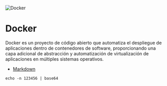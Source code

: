 ![Docker](https://i.imgur.com/pB65gqA.png)
# Docker
Docker es un proyecto de código abierto que automatiza el despliegue de aplicaciones dentro de contenedores de software, proporcionando una capa adicional de abstracción y automatización de virtualización de aplicaciones en múltiples sistemas operativos.​

* [Markdown](https://www.markdownguide.org/basic-syntax/)

```
echo -n 123456 | base64
```